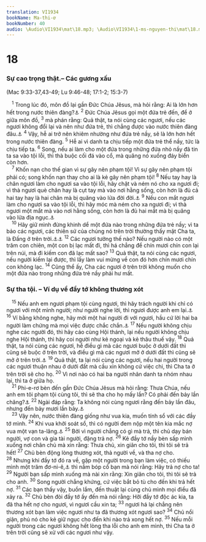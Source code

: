 ```yaml
---
translation: VI1934
bookName: Ma-thi-ơ 
bookNumber: 40
audio: \Audio\VI1934\mat\18.mp3; \Audio\VI1934\1-ms-nguyen-thi\mat\18.mp3; \Audio\VI1934\2-ms-david-dong\mat\18.mp3
---
```


<div class="title"><h1>18</h1><h3>Sự cao trọng thật.– Các gương xấu</h3><p>(Mac 9:33-37,43-49; Lu 9:46-48; 17:1-2; 15:3-7)</p></div>
<span class="verse mat_18_1"> <sup>1</sup> Trong lúc đó, môn đồ lại gần Đức Chúa Jêsus, mà hỏi rằng: Ai là lớn hơn hết trong nước thiên đàng?<a data-toggle="tooltip" data-placement="bottom" title="Lu 22:24">⚓</a></span>
<span class="verse mat_18_2"><sup>2</sup> Đức Chúa Jêsus gọi một đứa trẻ đến, để ở giữa môn đồ, </span>
<span class="verse mat_18_3"><sup>3</sup> mà phán rằng: Quả thật, ta nói cùng các ngươi, nếu các ngươi không đổi lại và nên như đứa trẻ, thì chẳng được vào nước thiên đàng đâu.<a data-toggle="tooltip" data-placement="bottom" title="Mac 10:15; Lu 18:17">⚓</a></span>
<span class="verse mat_18_4"><sup>4</sup> Vậy, hễ ai trở nên khiêm nhường như đứa trẻ nầy, sẽ là lớn hơn hết trong nước thiên đàng. </span>
<span class="verse mat_18_5"><sup>5</sup> Hễ ai vì danh ta chịu tiếp một đứa trẻ thể nầy, tức là chịu tiếp ta. </span>
<span class="verse mat_18_6"><sup>6</sup> Song, nếu ai làm cho một đứa trong những đứa nhỏ nầy đã tin ta sa vào tội lỗi, thì thà buộc cối đá vào cổ, mà quăng nó xuống đáy biển còn hơn. <br/></span>
<span class="verse mat_18_7"> <sup>7</sup> Khốn nạn cho thế gian vì sự gây nên phạm tội! Vì sự gây nên phạm tội phải có; song khốn nạn thay cho ai là kẻ gây nên phạm tội! </span>
<span class="verse mat_18_8"><sup>8</sup> Nếu tay hay là chân ngươi làm cho ngươi sa vào tội lỗi, hãy chặt và ném nó cho xa ngươi đi; vì thà ngươi què chân hay là cụt tay mà vào nơi hằng sống, còn hơn là đủ cả hai tay hay là hai chân mà bị quăng vào lửa đời đời.<a data-toggle="tooltip" data-placement="bottom" title="Mat 5:30">⚓</a></span>
<span class="verse mat_18_9"><sup>9</sup> Nếu con mắt ngươi làm cho ngươi sa vào tội lỗi, thì hãy móc mà ném cho xa ngươi đi; vì thà ngươi một mắt mà vào nơi hằng sống, còn hơn là đủ hai mắt mà bị quăng vào lửa địa ngục.<a data-toggle="tooltip" data-placement="bottom" title="Mat 5:29">⚓</a><br/></span>
<span class="verse mat_18_10"> <sup>10</sup> Hãy giữ mình đừng khinh dể một đứa nào trong những đứa trẻ nầy; vì ta bảo các ngươi, các thiên sứ của chúng nó trên trời thường thấy mặt Cha ta, là Đấng ở trên trời.<a data-toggle="tooltip" data-placement="bottom" title="Có mấy bản thêm một câu 11 rằng: Vì Con người đã đến cứu sự đã mất (Xem Lu 19:10)">⚓</a><a data-toggle="tooltip" data-placement="bottom" title="Lu 19:10">⚓</a></span>
<span class="verse mat_18_12"><sup>12</sup> Các ngươi tưởng thế nào? Nếu người nào có một trăm con chiên, một con bị lạc mất đi, thì há chẳng để chín mươi chín con lại trên núi, mà đi kiếm con đã lạc mất sao? </span>
<span class="verse mat_18_13"><sup>13</sup> Quả thật, ta nói cùng các ngươi, nếu người kiếm lại được, thì lấy làm vui mừng về con đó hơn chín mươi chín con không lạc. </span>
<span class="verse mat_18_14"><sup>14</sup> Cũng thể ấy, Cha các ngươi ở trên trời không muốn cho một đứa nào trong những đứa trẻ nầy phải hư mất. <br/></span>
<div class="title"><h3>Sự tha tội. – Ví dụ về đầy tớ không thương xót</h3></div>
<span class="verse mat_18_15"> <sup>15</sup> Nếu anh em ngươi phạm tội cùng ngươi, thì hãy trách người khi chỉ có ngươi với một mình người; như người nghe lời, thì ngươi được anh em lại.<a data-toggle="tooltip" data-placement="bottom" title="Lu 17:3">⚓</a></span>
<span class="verse mat_18_16"><sup>16</sup> Ví bằng không nghe, hãy mời một hai người đi với ngươi, hầu cứ lời hai ba người làm chứng mà mọi việc được chắc chắn.<a data-toggle="tooltip" data-placement="bottom" title="Phu 19:15">⚓</a></span>
<span class="verse mat_18_17"><sup>17</sup> Nếu người không chịu nghe các người đó, thì hãy cáo cùng Hội thánh, lại nếu người không chịu nghe Hội thánh, thì hãy coi người như kẻ ngoại và kẻ thâu thuế vậy. </span>
<span class="verse mat_18_18"><sup>18</sup> Quả thật, ta nói cùng các ngươi, hễ điều gì mà các ngươi buộc ở dưới đất thì cũng sẽ buộc ở trên trời, và điều gì mà các ngươi mở ở dưới đất thì cũng sẽ mở ở trên trời.<a data-toggle="tooltip" data-placement="bottom" title="Mat 16:19; Gi 20:23">⚓</a></span>
<span class="verse mat_18_19"><sup>19</sup> Quả thật, ta lại nói cùng các ngươi, nếu hai người trong các ngươi thuận nhau ở dưới đất mà cầu xin không cứ việc chi, thì Cha ta ở trên trời sẽ cho họ. </span>
<span class="verse mat_18_20"><sup>20</sup> Vì nơi nào có hai ba người nhân danh ta nhóm nhau lại, thì ta ở giữa họ. <br/></span>
<span class="verse mat_18_21"> <sup>21</sup> Phi-e-rơ bèn đến gần Đức Chúa Jêsus mà hỏi rằng: Thưa Chúa, nếu anh em tôi phạm tội cùng tôi, thì sẽ tha cho họ mấy lần? Có phải đến bảy lần chăng?<a data-toggle="tooltip" data-placement="bottom" title="Lu 17:3-4">⚓</a></span>
<span class="verse mat_18_22"><sup>22</sup> Ngài đáp rằng: Ta không nói cùng ngươi rằng đến bảy lần đâu, nhưng đến bảy mươi lần bảy.<a data-toggle="tooltip" data-placement="bottom" title="Sa 4:24">⚓</a><br/></span>
<span class="verse mat_18_23"> <sup>23</sup> Vậy nên, nước thiên đàng giống như vua kia, muốn tính sổ với các đầy tớ mình. </span>
<span class="verse mat_18_24"><sup>24</sup> Khi vua khởi soát sổ, thì có người đem nộp một tên kia mắc nợ vua một vạn ta-lâng.<a data-toggle="tooltip" data-placement="bottom" title="Một ta-lâng bằng tiền Cong của một người lao động trong mười lăm năm">⚓</a></span>
<span class="verse mat_18_25"><sup>25</sup> Bởi vì người chẳng có gì mà trả, thì chủ dạy bán người, vợ con và gia tài người, đặng trả nợ. </span>
<span class="verse mat_18_26"><sup>26</sup> Kẻ đầy tớ nầy bèn sấp mình xuống nơi chân chủ mà xin rằng: Thưa chủ, xin giãn cho tôi, thì tôi sẽ trả hết! </span>
<span class="verse mat_18_27"><sup>27</sup> Chủ bèn động lòng thương xót, thả người về, và tha nợ cho. </span>
<span class="verse mat_18_28"><sup>28</sup> Nhưng khi đầy tớ đó ra về, gặp một người trong bạn làm việc, có thiếu mình một trăm đơ-ni-ê,<a data-toggle="tooltip" data-placement="bottom" title="Một đơ-ni-ê tương đương với tiền Cong lao động một ngày">⚓</a> thì nắm bóp cổ bạn mà nói rằng: Hãy trả nợ cho ta! </span>
<span class="verse mat_18_29"><sup>29</sup> Người bạn sấp mình xuống mà nài xin rằng: Xin giãn cho tôi, thì tôi sẽ trả cho anh. </span>
<span class="verse mat_18_30"><sup>30</sup> Song người chẳng khứng, cứ việc bắt bỏ tù cho đến khi trả hết nợ. </span>
<span class="verse mat_18_31"><sup>31</sup> Các bạn thấy vậy, buồn lắm, đến thuật lại cùng chủ mình mọi điều đã xảy ra. </span>
<span class="verse mat_18_32"><sup>32</sup> Chủ bèn đòi đầy tớ ấy đến mà nói rằng: Hỡi đầy tớ độc ác kia, ta đã tha hết nợ cho ngươi, vì ngươi cầu xin ta; </span>
<span class="verse mat_18_33"><sup>33</sup> ngươi há lại chẳng nên thương xót bạn làm việc ngươi như ta đã thương xót ngươi sao? </span>
<span class="verse mat_18_34"><sup>34</sup> Chủ nổi giận, phú nó cho kẻ giữ ngục cho đến khi nào trả xong hết nợ. </span>
<span class="verse mat_18_35"><sup>35</sup> Nếu mỗi người trong các ngươi không hết lòng tha lỗi cho anh em mình, thì Cha ta ở trên trời cũng sẽ xử với các ngươi như vậy. <br/></span>
